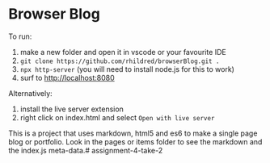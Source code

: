 Browser Blog
===

To run:

1. make a new folder and open it in vscode or your favourite IDE
2. `git clone https://github.com/rhildred/browserBlog.git .`
3. `npx http-server` (you will need to install node.js for this to work)
4. surf to [http://localhost:8080](http://localhost:8080)

Alternatively:

1. install the live server extension
2. right click on index.html and select `Open with live server`

This is a project that uses markdown, html5 and es6 to make a single page blog or portfolio. Look in the pages or items folder to see the markdown and the index.js meta-data.# assignment-4-take-2
